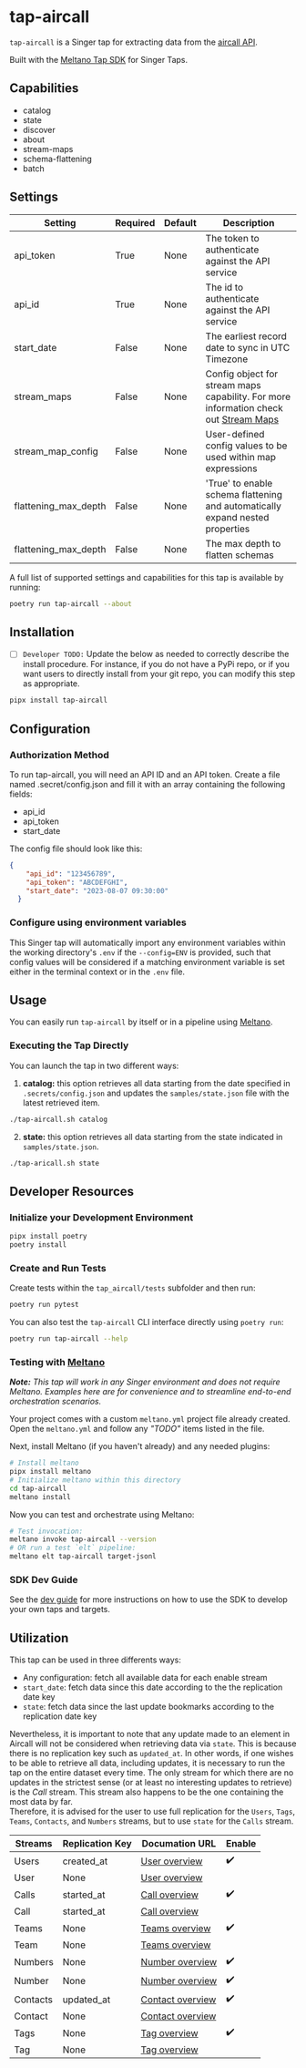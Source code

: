 # tap-aircall

`tap-aircall` is a Singer tap for extracting data from the [aircall API](https://developer.aircall.io/api-references/).

Built with the [Meltano Tap SDK](https://sdk.meltano.com) for Singer Taps.

## Capabilities 

- catalog
- state 
- discover 
- about 
- stream-maps
- schema-flattening
-  batch

## Settings

Setting | Required | Default | Description
--- | --- | --- | --- 
api_token | True | None | The token to authenticate against the API service
api_id | True | None | The id to authenticate against the API service
start_date | False | None | The earliest record date to sync in UTC Timezone
stream_maps | False | None | Config object for stream maps capability. For more information check out [Stream Maps](https://sdk.meltano.com/en/latest/stream_maps.html)
stream_map_config | False | None | User-defined config values to be used within map expressions
flattening_max_depth | False | None | 'True' to enable schema flattening and automatically expand nested properties
flattening_max_depth | False | None | The max depth to flatten schemas

A full list of supported settings and capabilities for this
tap is available by running:

```bash
poetry run tap-aircall --about
```

## Installation

- [ ] `Developer TODO:` Update the below as needed to correctly describe the install procedure. For instance, if you do not have a PyPi repo, or if you want users to directly install from your git repo, you can modify this step as appropriate.

```bash
pipx install tap-aircall
```

## Configuration

### Authorization Method

To run tap-aircall, you will need an API ID and an API token. Create a file named .secret/config.json and fill it with an array containing the following fields:

- api_id
- api_token
- start_date

The config file should look like this:
```json
{
    "api_id": "123456789",
    "api_token": "ABCDEFGHI",
    "start_date": "2023-08-07 09:30:00"
  }
```

### Configure using environment variables

This Singer tap will automatically import any environment variables within the working directory's
`.env` if the `--config=ENV` is provided, such that config values will be considered if a matching
environment variable is set either in the terminal context or in the `.env` file.

## Usage

You can easily run `tap-aircall` by itself or in a pipeline using [Meltano](https://meltano.com/).

### Executing the Tap Directly

You can launch the tap in two different ways:

1. **catalog:** this option retrieves all data starting from the date specified in `.secrets/config.json` and updates the `samples/state.json` file with the latest retrieved item.

```bash
./tap-aircall.sh catalog
```

2. **state:** this option retrieves all data starting from the state indicated in `samples/state.json`.


```bash
./tap-aricall.sh state
```

## Developer Resources

### Initialize your Development Environment

```bash
pipx install poetry
poetry install
```

### Create and Run Tests

Create tests within the `tap_aircall/tests` subfolder and
  then run:

```bash
poetry run pytest
```

You can also test the `tap-aircall` CLI interface directly using `poetry run`:

```bash
poetry run tap-aircall --help
```

### Testing with [Meltano](https://www.meltano.com)

_**Note:** This tap will work in any Singer environment and does not require Meltano.
Examples here are for convenience and to streamline end-to-end orchestration scenarios._

Your project comes with a custom `meltano.yml` project file already created. Open the `meltano.yml` and follow any _"TODO"_ items listed in
the file.

Next, install Meltano (if you haven't already) and any needed plugins:

```bash
# Install meltano
pipx install meltano
# Initialize meltano within this directory
cd tap-aircall
meltano install
```

Now you can test and orchestrate using Meltano:

```bash
# Test invocation:
meltano invoke tap-aircall --version
# OR run a test `elt` pipeline:
meltano elt tap-aircall target-jsonl
```

### SDK Dev Guide

See the [dev guide](https://sdk.meltano.com/en/latest/dev_guide.html) for more instructions on how to use the SDK to
develop your own taps and targets.

## Utilization 
This tap can be used in three differents ways: 
  * Any configuration: fetch all available data for each enable stream
  * `start_date`: fetch data since this date according to the the replication date key 
  * `state`: fetch data since the last update bookmarks according to the replication date key

Nevertheless, it is important to note that any update made to an element in Aircall will not be considered when retrieving data via `state`. This is because there is no replication key such as `updated_at`. In other words, if one wishes to be able to retrieve all data, including updates, it is necessary to run the tap on the entire dataset every time. The only stream for which there are no updates in the strictest sense (or at least no interesting updates to retrieve) is the *Call* stream. This stream also happens to be the one containing the most data by far.  
Therefore, it is advised for the user to use full replication for the `Users`, `Tags`, `Teams`, `Contacts`, and `Numbers` streams, but to use `state` for the `Calls` stream.

Streams | Replication Key | Documation URL | Enable
--- | --- | --- | ---
Users | created_at | [User overview](https://developer.aircall.io/api-references/#user-overview) | :heavy_check_mark:
User | None | [User overview](https://developer.aircall.io/api-references/#user-overview) |
Calls | started_at | [Call overview](https://developer.aircall.io/api-references/#call) | :heavy_check_mark:
Call | started_at | [Call overview](https://developer.aircall.io/api-references/#call) |
Teams | None | [Teams overview](https://developer.aircall.io/api-references/#team-overview) | :heavy_check_mark:
Team | None | [Teams overview](https://developer.aircall.io/api-references/#team-overview) |
Numbers | None | [Number overview](https://developer.aircall.io/api-references/#number-overview) | :heavy_check_mark:
Number | None | [Number overview](https://developer.aircall.io/api-references/#number-overview) | :heavy_check_mark:
Contacts | updated_at | [Contact overview](https://developer.aircall.io/api-references/#contact-overview) | :heavy_check_mark:
Contact | None | [Contact overview](https://developer.aircall.io/api-references/#contact-overview) |
Tags | None | [Tag overview](https://developer.aircall.io/api-references/#tag-overview) | :heavy_check_mark:
Tag | None | [Tag overview](https://developer.aircall.io/api-references/#tag-overview) |